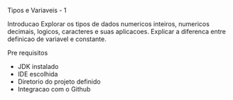 
Tipos e Variaveis - 1

Introducao
Explorar os tipos de dados numericos inteiros, numericos decimais, logicos, caracteres e suas aplicacoes.
Explicar a diferenca entre definicao de variavel e constante.

Pre requisitos
- JDK instalado
- IDE escolhida
- Diretorio do projeto definido
- Integracao com o Github


